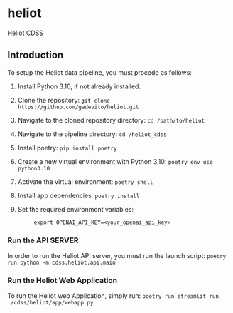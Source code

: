 # heliot
Heliot CDSS


## Introduction

To setup the Heliot data pipeline, you must procede as follows:

1. Install Python 3.10, if not already installed.
2. Clone the repository: `git clone https://github.com/gadevito/heliot.git`
3. Navigate to the cloned repository directory: `cd /path/to/heliot`
4. Navigate to the pipeline directory: `cd /heliot_cdss`
5. Install poetry: `pip install poetry`
6. Create a new virtual environment with Python 3.10: `poetry env use python3.10`
7. Activate the virtual environment: `poetry shell`
8. Install app dependencies: `poetry install`
9. Set the required environment variables:

   ```
        export OPENAI_API_KEY=<your_openai_api_key>
   ```

### Run the API SERVER
In order to run the Heliot API server, you must run the launch script: `poetry run python -m cdss.heliot.api.main`

### Run the Heliot Web Application
To run the Heliot web Application, simply run: `poetry run streamlit run ./cdss/heliot/app/webapp.py`